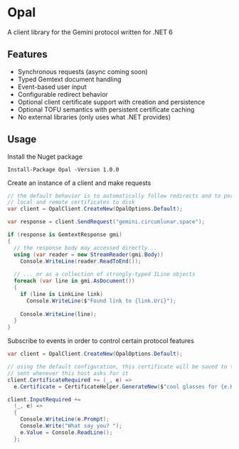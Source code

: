 # Opal
A client library for the Gemini protocol written for .NET 6

## Features
- Synchronous requests (async coming soon)
- Typed Gemtext document handling
- Event-based user input
- Configurable redirect behavior
- Optional client certificate support with creation and persistence
- Optional TOFU semantics with persistent certificate caching
- No external libraries (only uses what .NET provides)

## Usage
Install the Nuget package
```
Install-Package Opal -Version 1.0.0
```
Create an instance of a client and make requests
```csharp
// the default behavior is to automatically follow redirects and to persit 
// local and remote certificates to disk
var client = OpalClient.CreateNew(OpalOptions.Default);

var response = client.SendRequest("gemini.circumlunar.space");

if (response is GemtextResponse gmi)
{
  // the response body may accessed directly...
  using (var reader = new StreamReader(gmi.Body))
    Console.WriteLine(reader.ReadToEnd());
  
  // ... or as a collection of strongly-typed ILine objects
  foreach (var line in gmi.AsDocument())
  {
    if (line is LinkLine link)
      Console.WriteLine($"Found link to {link.Uri}");
     
    Console.WriteLine(line);
  }
}
```
Subscribe to events in order to control certain protocol features
```csharp
var client = OpalClient.CreateNew(OpalOptions.Default);

// using the default configuration, this certificate will be saved to the disk and
// sent whenever this host asks for it
client.CertificateRequired += (_, e) =>
  e.Certificate = CertificateHelper.GenerateNew($"cool glasses for {e.Host}", TimeSpan.FromDays(100));

client.InputRequired += 
  (_, e) => 
  {
    Console.WriteLine(e.Prompt);
    Console.Write("What say you? ");
    e.Value = Console.ReadLine();
  };
```
